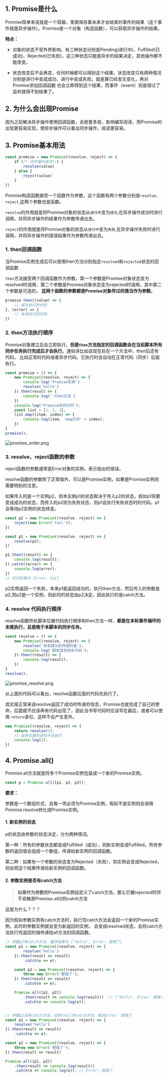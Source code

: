 
## 1. Promise是什么

Promise简单来说就是一个容器，里面保存着未来才会结束的事件的结果（这个事件就是异步操作）。Promise是一个对象（构造函数），可以获取异步操作的结果。

**特点：**

- 对象的状态不受外界影响。有三种状态分别是Pending(进行中)、Fulfilled(已成功)、Rejected(已失败)，这三种状态只能是异步的结果决定，其他操作都不能改变。

- 状态改变后不会再变，任何时候都可以得到这个结果。状态改变只有两种情况分别是进行中变成成功、进行中变成失败。就是算已经发生变化，再对Promise添加回调函数
也会立即得到这个结果，而事件（event）则是错过了监听就得不到结果了。


## 2. 为什么会出现Promise

因为之前解决异步操作使用回调函数，会嵌套多层，影响编写阅读，而Promise的出现更容易实现，使异步操作可以看出同步操作，阅读更容易。

## 3. Promise基本用法

```js
const promise = new Promise((resolve, reject) => {
    if (/* 异步操作成功*/) {
        resolve(value)
    } else {
        reject(value)
    }
})
```

Promise构造函数接受一个函数作为参数，这个函数有两个参数分别是`resolve`、`reject`,这两个参数也是函数。

`resolve`的作用就是将Promise对象的状态从`进行中`变为`成功`,在异步操作成功时进行调用，并将异步操作的结果作为参数传递出去。

`reject`的作用就是将Promise对象的状态从`进行中`变为`失败`,在异步操作失败时进行调用，并将异步操作的错误结果作为参数传递出去。

### 1. then回调函数

当Promise实例生成后可以使用then方法分别指定`resolved`和`rejected`状态的回调函数

`then`方法接受两个回调函数作为参数，第一个参数是Promise对象状态变为resolved时调用，第二个参数是Promise对象状态变为rejected时调用，其中第二个参数是可选的，
**这两个函数的参数都是Promise对象传过的值当作为参数**。

```js
promise.then((value) => {
    // 成功执行的代码
}, (error) => {
    // 失败执行的代码
})
```

### 2. then方法执行顺序

Promise对象建立后会立即执行，**但是`then`方法指定的回调函数会在当前脚本所有同步任务执行完成后才会执行**。通俗讲比如说现在处在一个方法中，then后还有代码，
比如正常的代码或者异步代码，它执行时会自动在正常代码（同步）后面执行。


```js
const promise = () => {
    new Promise((resolve, reject) => {
        console.log('Promise实例')
        resolve('hello')
    }).then(result => {
        console.log('.then方法')
    })
    console.log('Promise外的打印');
    const list = [1, 2, 3];
    list.map((item, index) => {
        console.log(item, 'map打印' + index);
    })
}
promise();

```
![promise_order.png](images/promise_order.png)

### 3. resolve、reject函数的参数

reject函数的参数通常是Error对象的实例，表示抛出的错误。

resolve函数的参数除了正常值外，可以是Promise实例，如果是Promise实例则需要特别的注意。

如果传入的是一个实例p2，则本实例p1的状态取决于传入p2的状态，假如p1将要变成成功的状态，而传入的p2则为失败状态，则p1会执行失败状态时的代码。p1会等待p2实例的状态转变。

```js
const p2 = new Promise((resolve, reject) => {
    reject(new Error('fail'));
})

const p1 = new Promise((resolve, reject) => {
    resolve(p2);
})

p1.then((result) => {
    console.log(result);
}).catch((error) => {
    console.log(error);
})
// 打印结果为：Error: fail
```
p2实例返回一个失败，本来p1是返回成功的，执行then方法，然后传入的参数是p2,而p2是一个实例，则此时的状态由p2决定，因此执行的是catch方法。

### 4. resolve 代码执行顺序

resolve函数所处脚本位置代码执行顺序和then方法一样，**都是在本轮事件循环的末尾执行，总是晚于本脚本的同步任务。**

```js
const resolve = () => {
    new Promise((resolve, reject) => {
        resolve('状态成功后传递的值');
        console.log('脚本其他同步代码');
    }).then((result) => {
        console.log(result);
    })
}
resolve();
```

![promise_resolve.png](images/promise_resolve.png)

从上面的代码可以看出，resolve函数后面的代码先执行了。

其实按正常来说resolve返回了成功时传递的信息，Promise也就完成了自己的使命，后面就不应该再有代码出现了，因此当书写代码时应该写在最后，或者可以使用
`return`语句，这样不会产生意外。

```js
new Promise((resolve, reject) => {
    return resolve(1);
    // 这样后面的语句不会执行
    console.log(2);
})
```












## 4. Promise.all()

Promise.all方法就是将多个Promise实例包装成一个新的Promise实例。

```js
const p = Promise.all([p1, p2, p3]);
```
**要求：**

参数是一个数组形式，且每一项必须为Promise实例，假如不是实例则会调用Promise.resolve转化成Promise实例。

#### 1. 新实例的状态

p的状态由参数的状态决定，分为两种情况。

第一种：所有的参数状态都变成Fulfilled（成功），则新实例变成Fulfilled，所有参数的返回值会组成一个数组，传递给新实例的回调函数。

第二种：如果有一个参数的状态变为Rejected（失败），则实例会变成Rejected，则会把这个结果传递给新实例的回调函数。

#### 2. 参数实例是否有catch方法

> **如果作为参数的Promise实例自定义了catch方法，那么它被rejected时并不会触发Promise.all()的catch方法**

这是为什么？？？

因为假如参数实例有catch方法时，执行完catch方法会返回一个新的Promise实例，此时的参数实例就会变为新返回的实例，
会变成resolved状态，会将catch方法执行完返回的值传递给all方法的回调函数。

```js
// 参数p2有catch方法，最终结果为 ["hello", Error: 报错了]
const p1 = new Promise((resolve, reject) => {
        resolve('hello')
    }).then(result => result)
        .catch(e => e);

    const p2 = new Promise((resolve, reject) => {
        throw new Error('报错了');
    }).then(result => result)
        .catch(e => e);

    Promise.all([p1, p2])
        .then(result => console.log(result))  // ["hello", Error: 报错了]
        .catch(e => console.log(e));
```

```js

// 参数p2没有catch方法，会执行all的catch方法，输出Error: 报错了
const p1 = new Promise((resolve, reject) => {
    resolve('hello')
}).then(result => result)
    .catch(e => e);

const p2 = new Promise((resolve, reject) => {
    throw new Error('报错了');
}).then(result => result)

Promise.all([p1, p2])
    .then(result => console.log(result))
    .catch(e => console.log(e)); // Error: 报错了
```




